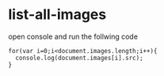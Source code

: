 # list-all-images
open console and run the follwing code

    for(var i=0;i<document.images.length;i++){ 
      console.log(document.images[i].src); 
    }

